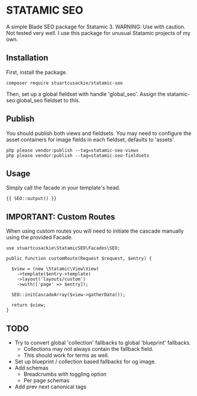 # STATAMIC SEO

A simple Blade SEO package for Statamic 3. WARNING: Use with caution. Not tested very well. I use this package for unusual Statamic projects of my own.

## Installation

First, install the package.

```
composer require stuartcusackie/statamic-seo
```

Then, set up a global fieldset with handle 'global_seo'. Assign the statamic-seo:global_seo fieldset to this.


## Publish

You should publish both views and fieldsets. You may need to configure the asset containers for image fields in each fieldset, defaults to 'assets'.

```
php please vendor:publish --tag=statamic-seo-views
php please vendor:publish --tag=statamic-seo-fieldsets
```

## Usage

Simply call the facade in your template's head.

```
{{ SEO::output() }}
```

## IMPORTANT: Custom Routes

When using custom routes you will need to initiate the cascade manually using the provided Facade.

```
use stuartcusackie\StatamicSEO\Facades\SEO;

public function customRoute(Request $request, $entry) {

  $view = (new \Statamic\View\View)
    ->template($entry->template)
    ->layout('layouts/custom')
    ->with(['page' => $entry]);

  SEO::initCascadeArray($view->gatherData());

  return $view;
}
```

## TODO
- Try to convert global 'collection' fallbacks to global 'blueprint' fallbacks.
  - Collections may not always contain the fallback field.
  - This should work for terms as well.
- Set up blueprint / collection based fallbacks for og image.
- Add schemas
  - Breadcrumbs with toggling option
  - Per page schemas
- Add prev next canonical tags

